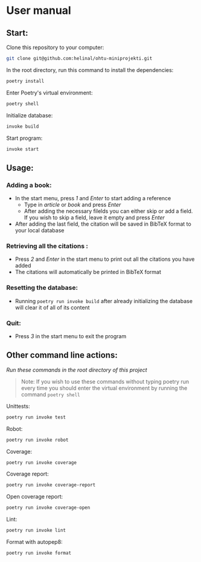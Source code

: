 # User manual

## Start:

Clone this repository to your computer:

```bash
git clone git@github.com:helinal/ohtu-miniprojekti.git
```

In the root directory, run this command to install the dependencies:

```bash
poetry install
```

Enter Poetry's virtual environment:

```bash
poetry shell
```

Initialize database:

```bash
invoke build
```

Start program:

```bash
invoke start
```

## Usage:

### Adding a book:

- In the start menu, press _1_ and _Enter_ to start adding a reference
  - Type in _article_ or _book_ and press _Enter_
  - After adding the necessary filelds you can either skip or add a field. If you wish to skip a field, leave it empty and press _Enter_
- After adding the last field, the citation will be saved in BibTeX format to your local database

### Retrieving all the citations :

- Press _2_ and _Enter_ in the start menu to print out all the citations you have added
- The citations will automatically be printed in BibTeX format

### Resetting the database:

- Running `poetry run invoke build` after already initializing the database will clear it of all of its content

### Quit:

- Press _3_ in the start menu to exit the program

## Other command line actions:

_Run these commands in the root directory of this project_

> Note: If you wish to use these commands without typing poetry run every time you should enter the virtual environment by running the command `poetry shell`

Unittests:

```bash
poetry run invoke test
```

Robot:

```bash
poetry run invoke robot
```

Coverage:

```bash
poetry run invoke coverage
```

Coverage report:

```bash
poetry run invoke coverage-report
```

Open coverage report:

```bash
poetry run invoke coverage-open
```

Lint:

```bash
poetry run invoke lint
```

Format with autopep8:

```bash
poetry run invoke format
```
